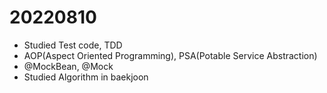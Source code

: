 # 20220810

- Studied Test code, TDD 
- AOP(Aspect Oriented Programming), PSA(Potable Service Abstraction)
- @MockBean, @Mock
- Studied Algorithm in baekjoon
